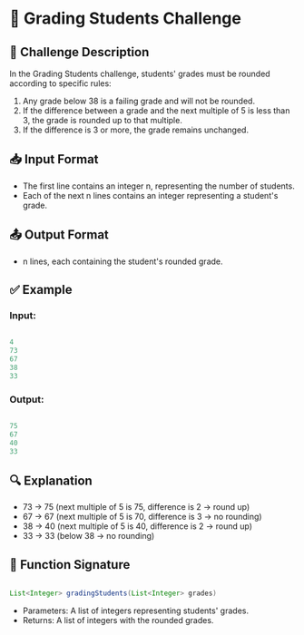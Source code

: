 # 📌 Grading Students Challenge

## 📝 Challenge Description

In the Grading Students challenge, students' grades must be rounded according to specific rules:

1. Any grade below 38 is a failing grade and will not be rounded.
2. If the difference between a grade and the next multiple of 5 is less than 3, the grade is rounded up to that multiple.
3. If the difference is 3 or more, the grade remains unchanged.

## 📥 Input Format

- The first line contains an integer n, representing the number of students.
- Each of the next n lines contains an integer representing a student's grade.

## 📤 Output Format

- n lines, each containing the student's rounded grade.

## ✅ Example

### Input:
```java

4
73
67
38
33

```
### Output:
```java

75
67
40
33

```
## 🔍 Explanation

- 73 → 75 (next multiple of 5 is 75, difference is 2 → round up)
- 67 → 67 (next multiple of 5 is 70, difference is 3 → no rounding)
- 38 → 40 (next multiple of 5 is 40, difference is 2 → round up)
- 33 → 33 (below 38 → no rounding)

## 🚀 Function Signature
```java

List<Integer> gradingStudents(List<Integer> grades)

```
- Parameters: A list of integers representing students' grades.
- Returns: A list of integers with the rounded grades.

